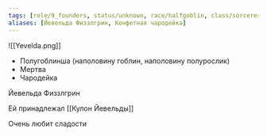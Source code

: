 ```yaml
---
tags: [role/9_founders, status/unknown, race/halfgoblin, class/sorcerer]
aliases: [Йевельда Физзлгрин, Конфетная чародейка]
---
```


![[Yevelda.png]]

- Полугоблинша (наполовину гоблин, наполовину полурослик)
- Мертва
- Чародейка

Йевельда Физзлгрин

Ей принадлежал [[Кулон Йевельды]]

Очень любит сладости

